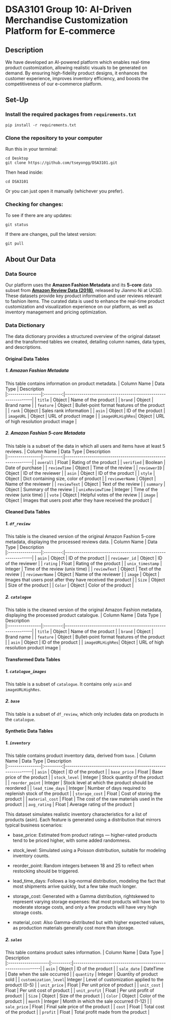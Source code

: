 # DSA3101 Group 10: AI-Driven Merchandise Customization Platform for E-commerce

## Description
We have developed an AI-powered platform which enables real-time product customization, allowing realistic visuals to be generated on demand. By ensuring high-fidelity product designs, it enhances the customer experience, improves inventory efficiency, and boosts the competitiveness of our e-commerce platform.

## Set-Up

### Install the required packages from `requirements.txt`
```shell
pip install -r requirements.txt
```

### Clone the repository to your computer  

Run this in your terminal: 

```shell
cd Desktop
git clone https://github.com/tseyongg/DSA3101.git
```

Then head inside:

```shell
cd DSA3101
```
Or you can just open it manually (whichever you prefer).

### Checking for changes:

To see if there are any updates:

```shell
git status
```

If there are changes, pull the latest version:

```
git pull 
```

## About Our Data
### Data Source
Our platform uses the **Amazon Fashion Metadata** and its **5-core** data subset from [**Amazon Review Data (2018)**](https://nijianmo.github.io/amazon/index.html), released by Jianmo Ni at UCSD. These datasets provide key product information and user reviews relevant to fashion items. 
The curated data is used to enhance the real-time product customization and visualization experience on our platform, as well as inventory management and pricing optimization.

### Data Dictionary
The data dictionary provides a structured overview of the original dataset and the transformed tables we created, detailing column names, data types, and descriptions.

#### Original Data Tables
##### 1. Amazon Fashion Metadata
This table contains information on product metadata.
| Column Name      | Data Type | Description                           
|:----------------|:---------:|--------------------------------------------------------------|
| `title`          | Object    | Name of the product                                         |
| `brand`          | Object    | Brand name                                                  |
| `feature`        | Object    | Bullet-point format features of the product                 |
| `rank`           | Object    | Sales rank information                                      |
| `asin`           | Object    | ID of the product                                           |
| `imageURL`       | Object    | URL of product image                                        |
| `imageURLHighRes`| Object    | URL of high resolution product image                        |

##### 2. Amazon Fashion 5-core Metadata
This table is a subset of the data in which all users and items have at least 5 reviews. 
| Column Name      | Data Type | Description                           
|:----------------|:---------:|--------------------------------------------------------------|
| `overall`        | Float     | Rating of the product                                       |
| `verified`       | Boolean   | Date of purchase                                            |
| `reviewTime`     | Object    | Time of the review                                          |
| `reviewerID`     | Object    | ID of the reviewer                                          |
| `asin`           | Object    | ID of the product                                           |
| `style`          | Object    | Dict containing size, color of product                      |
| `reviewerName`   | Object    | Name of the reviewer                                        |
| `reviewText`     | Object    | Text of the review                                          |
| `summary`        | Object    | Summary of the review                                       |
| `unixReviewTime` | Integer   | Time of the review (unix time)                              |
| `vote`           | Object    | Helpful votes of the review                                 |
| `image`          | Object    | Images that users post after they have received the product |

#### Cleaned Data Tables
##### 1. `df_review`
This table is the cleaned version of the original Amazon Fashion 5-core metadata, displaying the processed reviews data.
| Column Name      | Data Type | Description                           
|:----------------|:---------:|--------------------------------------------------------------|
| `asin`           | Object    | ID of the product                                           |
| `reviewer_id`    | Object    | ID of the reviewer                                          |
| `rating`         | Float     | Rating of the product                                       |
| `unix_timestamp` | Integer   | Time of the review (unix time)                              |
| `reviewText`     | Object    | Text of the review                                          |
| `reviewerName`   | Object    | Name of the reviewer                                        |
| `image`          | Object    | Images that users post after they have received the product |
| `Size`           | Object    | Size of the product                                         |
| `Color`          | Object    | Color of the product                                        |

##### 2. `catalogue`
This table is the cleaned version of the original Amazon Fashion metadata, displaying the processed product catalogue.
| Column Name      | Data Type | Description                           
|:----------------|:---------:|--------------------------------------------------------------|
| `title`          | Object    | Name of the product                                         |
| `brand`          | Object    | Brand name                                                  |
| `feature`        | Object    | Bullet-point format features of the product                 |
| `asin`           | Object    | ID of the product                                           |
| `imageURLHighRes`| Object    | URL of high resolution product image                        |

#### Transformed Data Tables
##### 1. `catalogue_images`
This table is a subset of `catalogue`. It contains only `asin` and `imageURLHighRes`.

##### 2. `base`
This table is a subset of `df_review`, which only includes data on products in the `catalogue`.

#### Synthetic Data Tables
##### 1. `inventory`
This table contains product inventory data, derived from `base`.
| Column Name      | Data Type | Description                           
|:----------------|:---------:|--------------------------------------------------------------|
| `asin`           | Object    | ID of the product                                           |
| `base_price`     | Float     | Base price of the product                                   |
| `stock_level`    | Integer   | Stock quantity of the product                               |
| `reorder_point`  | Integer   | Stock level at which the product should be reordered        |
| `lead_time_days` | Integer   | Number of days required to replenish stock of the product   |
| `storage_cost`   | Float     | Cost of storing the product                                 |
| `material_cost`  | Float     | The cost of the raw materials used in the product           |
| `avg_rating`     | Float     | Average rating of the product                               |

This dataset simulates realistic inventory characteristics for a list of products (asin). Each feature is generated using a distribution that mirrors typical business scenarios:

- base_price: Estimated from product ratings — higher-rated products tend to be priced higher, with some added randomness.

- stock_level: Simulated using a Poisson distribution, suitable for modeling inventory counts.

- reorder_point: Random integers between 18 and 25 to reflect when restocking should be triggered.

- lead_time_days: Follows a log-normal distribution, modeling the fact that most shipments arrive quickly, but a few take much longer.

- storage_cost: Generated with a Gamma distribution, rightskewed to represent varying storage expenses: that most products will have low to moderate storage costs, and only a few products will have very high storage costs.

- material_cost: Also Gamma-distributed but with higher expected values, as production materials generally cost more than storage.

##### 2. `sales`
This table contains product sales information.
| Column Name          | Data Type | Description                           
|:--------------------|:---------:|--------------------------------------------------------------|
| `asin`               | Object    | ID of the product                                           |
| `sale_date`          | DateTime  | Date when the sale occurred                                 |
| `quantity`           | Integer   | Quantity of product sold                                    |
| `customization_level`| Integer   | Level of customization applied to the product (0-5)         |
| `unit_price`         | Float     | Per unit price of product                                   |
| `unit_cost`          | Float     | Per unit cost of product                                    |
| `unit_profit`        | Float     | Per unit profit of product                                  |
| `Size`               | Object    | Size of the product                                         |
| `Color`              | Object    | Color of the product                                        |
| `month`              | Integer   | Month in which the sale occurred (1-12)                     |
| `sale_price`         | Float     | Final sale price of the product                             |
| `cost`               | Float     | Total cost of the product                                   |
| `profit`             | Float     | Total profit made from the product                          |
